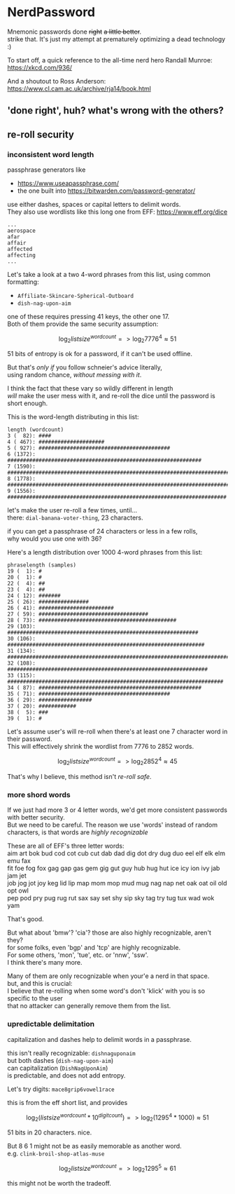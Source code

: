 # NerdPassword
Mnemonic passwords done ~~right~~ ~~a little better~~.  
strike that. It's just my attempt at prematurely optimizing a dead technology :) 

To start off, a quick reference to the all-time nerd hero Randall Munroe:  
https://xkcd.com/936/

And a shoutout to Ross Anderson:  
https://www.cl.cam.ac.uk/archive/rja14/book.html


## 'done right', huh? what's wrong with the others? 
## re-roll security

### inconsistent word length
passphrase generators like
* https://www.useapassphrase.com/
* the one built into https://bitwarden.com/password-generator/

use either dashes, spaces or capital letters to delimit words.  
They also use wordlists like this long one from EFF: https://www.eff.org/dice
```
...
aerospace
afar
affair
affected
affecting
...
```

Let's take a look at a two 4-word phrases from this list, using common formatting: 
* `Affiliate-Skincare-Spherical-Outboard`
* `dish-nag-upon-aim`

one of these requires pressing 41 keys, the other one 17.  
Both of them provide the same security assumption: 

$$ \log_2 listsize^{wordcount} => \log_2 7776^{4} \approx 51 $$

51 bits of entropy is ok for a password, if it can't be used offline.  

But that's *only if* you follow schneier's advice literally,  
using random chance, *without messing with it*.

I think the fact that these vary so wildly different in length  
*will* make the user mess with it, and re-roll the dice until the password is short enough.

This is the word-length distributing in this list:
```
length (wordcount)
3 (  82): ####
4 ( 467): #####################
5 ( 927): ##########################################
6 (1372): ##############################################################
7 (1590): ########################################################################
8 (1778): ################################################################################
9 (1556): ######################################################################
```

let's make the user re-roll a few times, until...  
there: `dial-banana-voter-thing`, 23 characters.

if you can get a passphrase of 24 characters or less in a few rolls,  
why would you use one with 36?

Here's a length distribution over 1000 4-word phrases from this list:
```
phraselength (samples)
19 (  1): #
20 (  1): #
22 (  4): ##
23 (  4): ##
24 ( 12): #######
25 ( 26): ################
26 ( 41): ########################
27 ( 59): ###################################
28 ( 73): ############################################
29 (103): #############################################################
30 (106): ###############################################################
31 (134): ################################################################################
32 (108): ################################################################
33 (115): #####################################################################
34 ( 87): ####################################################
35 ( 71): ##########################################
36 ( 29): #################
37 ( 20): ############
38 (  5): ###
39 (  1): #
```

Let's assume user's will re-roll when there's at least one 7 character word in their password.  
This will effectively shrink the wordlist from 7776 to 2852 words.

$$ \log_2 listsize^{wordcount} => \log_2 2852^{4} \approx 45 $$

That's why I believe, this method isn't *re-roll safe*.


### more shord words

If we just had more 3 or 4 letter words, we'd get more consistent passwords with better security.  
But we need to be careful.
The reason we use 'words' instead of random characters, is that words are *highly recognizable*

These are all of EFF's three letter words:  
aim art bok bud cod cot cub cut dab dad dig dot dry dug duo eel elf elk elm emu fax  
fit foe fog fox gag gap gas gem gig gut guy hub hug hut ice icy ion ivy jab jam jet  
job jog jot joy keg lid lip map mom mop mud mug nag nap net oak oat oil old opt owl  
pep pod pry pug rug rut sax say set shy sip sky tag try tug tux wad wok yam

That's good.

But what about 'bmw'? 'cia'? those are also highly recognizable, aren't they?  
for some folks, even 'bgp' and 'tcp' are highly recognizable.  
For some others, 'mon', 'tue', etc. or 'nnw', 'ssw'.  
I think there's many more.   

Many of them are only recognizable when your'e a nerd in that space.  
but, and this is crucial:  
I believe that re-rolling when some word's don't 'klick' with you is so specific to the user  
that no attacker can generally remove them from the list.


### upredictable delimitation

capitalization and dashes help to delimit words in a passphrase.

this isn't really recognizable: `dishnaguponaim`  
but both dashes (`dish-nag-upon-aim`)  
can capitalization (`DishNagUponAim`)   
is predictable, and does not add entropy.

Let's try digits: `mace8grip6vowel1race` 

this is from the eff short list, and provides 

$$ \log_2 (listsize^{wordcount} * 10^{digitcount}) => \log_2 (1295^{4} * 1000) \approx 51 $$

51 bits in 20 characters. nice.

But 8 6 1 might not be as easily memorable as another word.  
e.g. `clink-broil-shop-atlas-muse`

$$ \log_2 listsize^{wordcount} => \log_2 1295^{5} \approx 61 $$

this might not be worth the tradeoff.
